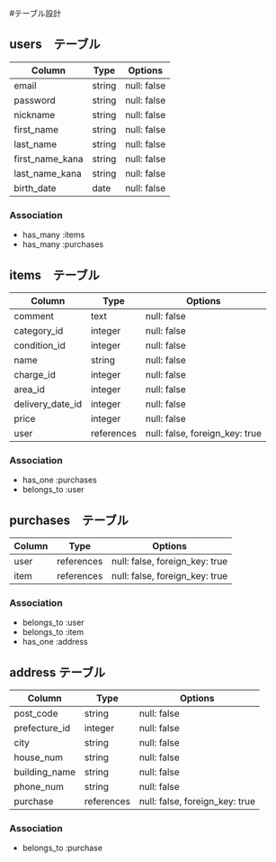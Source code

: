 
#テーブル設計

## users　テーブル

| Column          | Type   | Options     | 
| --------------- | ------ | ----------- | 
| email           | string | null: false | 
| password        | string | null: false | 
| nickname        | string | null: false | 
| first_name      | string | null: false | 
| last_name       | string | null: false | 
| first_name_kana | string | null: false | 
| last_name_kana  | string | null: false |
| birth_date      |  date  | null: false |


### Association
 - has_many :items
 - has_many :purchases

## items　テーブル

| Column           | Type       | Options                       | 
| ---------------- | ---------- | ----------------------------- | 
| comment          | text      | null: false                    | 
| category_id      | integer   | null: false                    | 
| condition_id     | integer   | null: false                    | 
| name             | string    | null: false                    |
| charge_id        | integer   | null: false                    | 
| area_id          | integer   | null: false                    | 
| delivery_date_id | integer   | null: false                    |
| price            | integer   | null: false                    |
| user             | references| null: false, foreign_key: true |

### Association
 - has_one :purchases
 - belongs_to :user

## purchases　テーブル

| Column | Type       | Options                        | 
| ------ | ---------- | ------------------------------ | 
| user   | references | null: false, foreign_key: true | 
| item   | references | null: false, foreign_key: true | 

### Association
  - belongs_to :user
  - belongs_to :item
  - has_one :address

## address テーブル

| Column        | Type       | Options                        | 
| ------------- | ---------- | ------------------------------ | 
| post_code     | string     | null: false                    |  
| prefecture_id | integer    | null: false                    |
| city          | string     | null: false                    |
| house_num     | string     | null: false                    |
| building_name | string     | null: false                    |
| phone_num     | string     | null: false                    |
| purchase      | references | null: false, foreign_key: true |

### Association
  - belongs_to :purchase